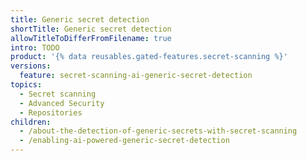 ```yaml
---
title: Generic secret detection
shortTitle: Generic secret detection
allowTitleToDifferFromFilename: true
intro: TODO
product: '{% data reusables.gated-features.secret-scanning %}'
versions:
  feature: secret-scanning-ai-generic-secret-detection
topics:
  - Secret scanning
  - Advanced Security
  - Repositories
children:
  - /about-the-detection-of-generic-secrets-with-secret-scanning
  - /enabling-ai-powered-generic-secret-detection
---
```



